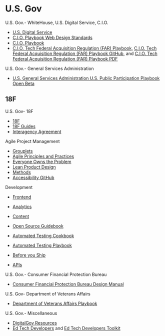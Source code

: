 # U.S. Gov

U.S. Gov.- WhiteHouse, U.S. Digital Service, C.I.O.
* [U.S. Digital Service](http://www.whitehouse.gov/digital/united-states-digital-service)
* [C.I.O. Playbook Web Design Standards](https://playbook.cio.gov/designstandards) 
* [C.I.O. Playbook](http://playbook.cio.gov) 
* [C.I.O. Tech Federal Acquisition Regulation (FAR) Playbook](https://playbook.cio.gov/techfar), [C.I.O. Tech Federal Acquisition Regulation (FAR) Playbook GitHub](https://github.com/WhiteHouse/playbook/blob/gh-pages/_includes/techfar-online.md), and [C.I.O. Tech Federal Acquisition Regulation (FAR) Playbook PDF](https://playbook.cio.gov/assets/TechFAR%20Handbook_2014-08-07.pdf)

U.S. Gov.- General Services Administration
* [U.S. General Services Administration U.S. Public Participation Playbook Open Beta](https://participation.usa.gov) 

## 18F

U.S. Gov- 18F
* [18F](https://18f.gsa.gov)
* [18F Guides](https://pages.18f.gov/guides)
* [Interagency Agreement](https://pages.18f.gov/iaa-forms)

Agile Project Management
* [Grouplets](https://pages.18f.gov/grouplet-playbook)  
* [Agile Principles and Practices](https://pages.18f.gov/agile)
* [Everyone Owns the Problem](https://pages.18f.gov/agile/2-everyone.html)
* [Lean Product Design](https://pages.18f.gov/lean-product-design)
* [Methods](https://methods.18f.gov)
* [Accessibility GitHub](https://pages.18f.gov/accessibility)

Development
* [Frontend](https://pages.18f.gov/frontend)
* [Analytics](https://github.com/18F/analytics-standards)
* [Content](https://pages.18f.gov/content-guide)

* [Open Source Guidebook](https://pages.18f.gov/open-source-guide)
* [Automated Testing Cookbook](https://pages.18f.gov/testing-cookbook)
* [Automated Testing Playbook](https://pages.18f.gov/automated-testing-playbook)
* [Before you Ship](https://pages.18f.gov/before-you-ship)
* [APIs](https://github.com/18f/api-standards)

U.S. Gov.- Consumer Financial Protection Bureau
* [Consumer Financial Protection Bureau Design Manual](https://cfpb.github.io/design-manual)

U.S. Gov- Department of Veterans Affairs
* [Department of Veterans Affairs Playbook](https://www.vets.gov/playbook)

U.S. Gov.- Miscellaneous
* [DigitalGov Resources](http://www.digitalgov.gov/resources)  
* [Ed Tech Developers](http://tech.ed.gov/developers) and [Ed Tech Developers Toolkit](http://tech.ed.gov/files/2015/04/Developer-Toolkit.pdf)

